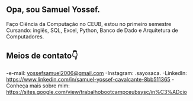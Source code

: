 ## Opa, sou Samuel Yossef.

   Faço Ciência da Computação no CEUB, estou no primeiro semestre
   Cursando: inglês, SQL, Excel, Python, Banco de Dado e Arquitetura de Computadores.
## Meios de contato👇
-e-mail: yossefsamuel2006@gmail.com
-Instagram: .sayosaca.
-LinkedIn:  https://www.linkedin.com/in/samuel-yossef-cavalcante-8bb511365
-Conheça mais sobre mim: https://sites.google.com/view/trabalhobootcampceubsysc/in%C3%ADcio
